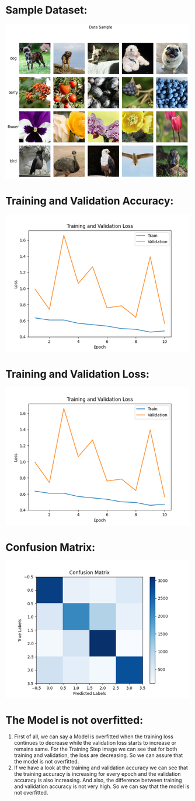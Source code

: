 # Sample Dataset:
![Sample Dataset](../images/dataset.png)
# Training and Validation Accuracy:
![Accuracy](../images/Training_Validation_Loss.png)
# Training and Validation Loss:
![Loss](../images/Training_Validation_Loss.png)
# Confusion Matrix:
![Matrix](../images/ConfusionMatrix.png)
# The Model is not overfitted:
1.	First of all, we can say a Model is overfitted when the training loss continues to decrease while the validation loss starts to increase or remains same. For the Training Step image we can see that for both training and validation, the loss are decreasing. So we can assure that the model is not overfitted.
2.	If we have a look at the training and validation accuracy we can see that the training accuracy is increasing for every epoch and the validation accuracy is also increasing. And also, the difference between training and validation accuracy is not very high. So we can say that the model is not overfitted.
